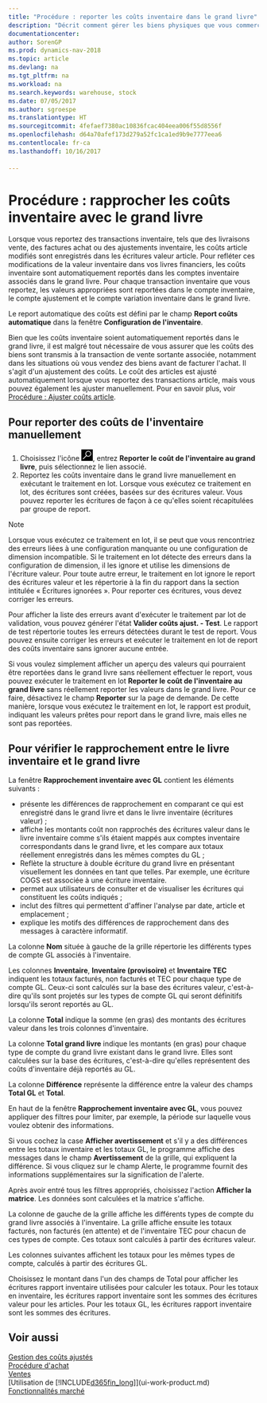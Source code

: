 ```yaml
---
title: "Procédure : reporter les coûts inventaire dans le grand livre"
description: "Décrit comment gérer les biens physiques que vous commercialisez, par exemple, la gestion du stock de votre entrepôt."
documentationcenter: 
author: SorenGP
ms.prod: dynamics-nav-2018
ms.topic: article
ms.devlang: na
ms.tgt_pltfrm: na
ms.workload: na
ms.search.keywords: warehouse, stock
ms.date: 07/05/2017
ms.author: sgroespe
ms.translationtype: HT
ms.sourcegitcommit: 4fefaef7380ac10836fcac404eea006f55d8556f
ms.openlocfilehash: d64a70afef173d279a52fc1ca1ed9b9e7777eea6
ms.contentlocale: fr-ca
ms.lasthandoff: 10/16/2017

---
```

# <a name="how-to-reconcile-inventory-costs-with-the-general-ledger"></a>Procédure : rapprocher les coûts inventaire avec le grand livre
Lorsque vous reportez des transactions inventaire, tels que des livraisons vente, des factures achat ou des ajustements inventaire, les coûts article modifiés sont enregistrés dans les écritures valeur article. Pour refléter ces modifications de la valeur inventaire dans vos livres financiers, les coûts inventaire sont automatiquement reportés dans les comptes inventaire associés dans le grand livre. Pour chaque transaction inventaire que vous reportez, les valeurs appropriées sont reportées dans le compte inventaire, le compte ajustement et le compte variation inventaire dans le grand livre.

Le report automatique des coûts est défini par le champ **Report coûts automatique** dans la fenêtre **Configuration de l'inventaire**.

Bien que les coûts inventaire soient automatiquement reportés dans le grand livre, il est malgré tout nécessaire de vous assurer que les coûts des biens sont transmis à la transaction de vente sortante associée, notamment dans les situations où vous vendez des biens avant de facturer l'achat. Il s'agit d'un ajustement des coûts. Le coût des articles est ajusté automatiquement lorsque vous reportez des transactions article, mais vous pouvez également les ajuster manuellement. Pour en savoir plus, voir [Procédure : Ajuster coûts article](inventory-how-adjust-item-costs.md).

## <a name="to-post-inventory-costs-manually"></a>Pour reporter des coûts de l'inventaire manuellement
1. Choisissez l'icône ![Page ou rapport pour la recherche](media/ui-search/search_small.png "icône Page ou rapport pour la recherche"), entrez **Reporter le coût de l'inventaire au grand livre**, puis sélectionnez le lien associé.
2. Reportez les coûts inventaire dans le grand livre manuellement en exécutant le traitement en lot. Lorsque vous exécutez ce traitement en lot, des écritures sont créées, basées sur des écritures valeur. Vous pouvez reporter les écritures de façon à ce qu'elles soient récapitulées par groupe de report.

> [!NOTE]  
> Lorsque vous exécutez ce traitement en lot, il se peut que vous rencontriez des erreurs liées à une configuration manquante ou une configuration de dimension incompatible. Si le traitement en lot détecte des erreurs dans la configuration de dimension, il les ignore et utilise les dimensions de l'écriture valeur. Pour toute autre erreur, le traitement en lot ignore le report des écritures valeur et les répertorie à la fin du rapport dans la section intitulée « Écritures ignorées ». Pour reporter ces écritures, vous devez corriger les erreurs.

Pour afficher la liste des erreurs avant d'exécuter le traitement par lot de validation, vous pouvez générer l'état **Valider coûts ajust. - Test**. Le rapport de test répertorie toutes les erreurs détectées durant le test de report. Vous pouvez ensuite corriger les erreurs et exécuter le traitement en lot de report des coûts inventaire sans ignorer aucune entrée.

Si vous voulez simplement afficher un aperçu des valeurs qui pourraient être reportées dans le grand livre sans réellement effectuer le report, vous pouvez exécuter le traitement en lot **Reporter le coût de l'inventaire au grand livre** sans réellement reporter les valeurs dans le grand livre. Pour ce faire, désactivez le champ **Reporter** sur la page de demande. De cette manière, lorsque vous exécutez le traitement en lot, le rapport est produit, indiquant les valeurs prêtes pour report dans le grand livre, mais elles ne sont pas reportées.

## <a name="to-audit-the-reconciliation-between-the-inventory-ledger-and-the-general-ledger"></a>Pour vérifier le rapprochement entre le livre inventaire et le grand livre
La fenêtre **Rapprochement inventaire avec GL** contient les éléments suivants :

- présente les différences de rapprochement en comparant ce qui est enregistré dans le grand livre et dans le livre inventaire (écritures valeur) ;
- affiche les montants coût non rapprochés des écritures valeur dans le livre inventaire comme s'ils étaient mappés aux comptes inventaire correspondants dans le grand livre, et les compare aux totaux réellement enregistrés dans les mêmes comptes du GL ;
- Reflète la structure à double écriture du grand livre en présentant visuellement les données en tant que telles. Par exemple, une écriture COGS est associée à une écriture inventaire.
- permet aux utilisateurs de consulter et de visualiser les écritures qui constituent les coûts indiqués ;
- inclut des filtres qui permettent d'affiner l'analyse par date, article et emplacement ;
- explique les motifs des différences de rapprochement dans des messages à caractère informatif.


La colonne **Nom** située à gauche de la grille répertorie les différents types de compte GL associés à l'inventaire.

Les colonnes **Inventaire**, **Inventaire (provisoire)** et **Inventaire TEC** indiquent les totaux facturés, non facturés et TEC pour chaque type de compte GL. Ceux-ci sont calculés sur la base des écritures valeur, c'est-à-dire qu'ils sont projetés sur les types de compte GL qui seront définitifs lorsqu'ils seront reportés au GL.

La colonne **Total** indique la somme (en gras) des montants des écritures valeur dans les trois colonnes d'inventaire.

La colonne **Total grand livre** indique les montants (en gras) pour chaque type de compte du grand livre existant dans le grand livre. Elles sont calculées sur la base des écritures, c'est-à-dire qu'elles représentent des coûts d'inventaire déjà reportés au GL.

La colonne **Différence** représente la différence entre la valeur des champs **Total GL** et **Total**.

En haut de la fenêtre **Rapprochement inventaire avec GL**, vous pouvez appliquer des filtres pour limiter, par exemple, la période sur laquelle vous voulez obtenir des informations.

Si vous cochez la case **Afficher avertissement** et s'il y a des différences entre les totaux inventaire et les totaux GL, le programme affiche des messages dans le champ **Avertissement** de la grille, qui expliquent la différence. Si vous cliquez sur le champ Alerte, le programme fournit des informations supplémentaires sur la signification de l'alerte.

Après avoir entré tous les filtres appropriés, choisissez l'action **Afficher la matrice**. Les données sont calculées et la matrice s'affiche.

La colonne de gauche de la grille affiche les différents types de compte du grand livre associés à l'inventaire. La grille affiche ensuite les totaux facturés, non facturés (en attente) et de l'inventaire TEC pour chacun de ces types de compte. Ces totaux sont calculés à partir des écritures valeur.

Les colonnes suivantes affichent les totaux pour les mêmes types de compte, calculés à partir des écritures GL.

Choisissez le montant dans l'un des champs de Total pour afficher les écritures rapport inventaire utilisées pour calculer les totaux. Pour les totaux en inventaire, les écritures rapport inventaire sont les sommes des écritures valeur pour les articles. Pour les totaux GL, les écritures rapport inventaire sont les sommes des écritures.

## <a name="see-also"></a>Voir aussi  
[Gestion des coûts ajustés](finance-manage-inventory-costs.md)  
[Procédure d'achat](purchasing-manage-purchasing.md)  
[Ventes](sales-manage-sales.md)    
[Utilisation de [!INCLUDE[d365fin_long](includes/d365fin_long_md.md)]](ui-work-product.md)  
[Fonctionnalités marché](ui-across-business-areas.md)

## 

